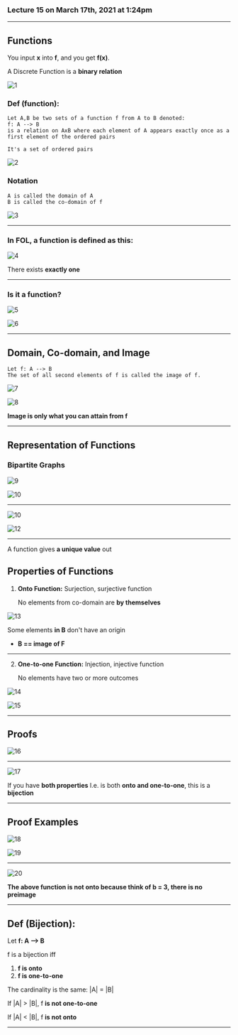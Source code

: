 ### Lecture 15 on March 17th, 2021 at 1:24pm

---

## Functions

You input **x** into **f**, and you get **f(x)**. 

A Discrete Function is a **binary relation**

![1](./Lect15-img/1.png)

### Def (function):

```
Let A,B be two sets of a function f from A to B denoted:
f: A --> B
is a relation on AxB where each element of A appears exactly once as a first element of the ordered pairs

It's a set of ordered pairs
```

![2](./Lect15-img/2.png)

### Notation

```
A is called the domain of A
B is called the co-domain of f
```

![3](./Lect15-img/3.png)

---

### In FOL, a function is defined as this:

![4](./Lect15-img/4.png)

There exists **exactly one** 

---

### Is it a function?

![5](./Lect15-img/5.png)

![6](./Lect15-img/6.png)

---

## Domain, Co-domain, and Image

```
Let f: A --> B
The set of all second elements of f is called the image of f.
```

![7](./Lect15-img/7.png)

![8](./Lect15-img/8.png)

**Image is only what you can attain from f**

---

## Representation of Functions

### Bipartite Graphs

![9](./Lect15-img/9.png)

![10](./Lect15-img/10.png)

---

![10](./Lect15-img/11.png)

![12](./Lect15-img/12.png)

---

A function gives **a unique value** out

 ## Properties of Functions

1. **Onto Function:** Surjection, surjective function

   No elements from co-domain are **by themselves**

![13](./Lect15-img/13.png)

Some elements **in B** don't have an origin 

- **B == image of F**

---

2. **One-to-one Function:** Injection, injective function

   No elements have two or more outcomes

![14](./Lect15-img/14.png)

![15](./Lect15-img/15.png)

---

## Proofs

![16](./Lect15-img/16.png)

---

![17](./Lect15-img/17.png)

If you have **both properties** I.e. is both **onto and one-to-one**, this is a **bijection**

---

## Proof Examples

![18](./Lect15-img/18.png)

![19](./Lect15-img/19.png)

---

![20](./Lect15-img/20.png)

**The above function is not onto because think of b = 3, there is no preimage**

---

## Def (Bijection):

Let **f: A --> B**

f is a bijection iff

1. **f is onto**
2. **f is one-to-one**

The cardinality is the same: |A| = |B|

If |A| > |B|, f **is not one-to-one**

If |A| < |B|, f **is not onto**

---

